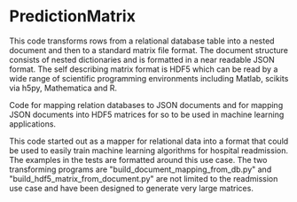 PredictionMatrix
=============

This code transforms rows from a relational database table into a nested document and then to a standard 
matrix file format. The document structure consists of nested dictionaries and is formatted in a near readable JSON format. 
The self describing matrix format is HDF5 which can be read by a wide range of scientific
programming environments including Matlab, scikits via h5py, Mathematica and R.

Code for mapping relation databases to JSON documents and for mapping JSON documents into HDF5 matrices for
so to be used in machine learning applications.

This code started out as a mapper for relational data into a format that could be used to easily train machine learning 
algorithms for hospital readmission. The examples in the tests are formatted around this use case. The two 
transforming programs are "build_document_mapping_from_db.py" and "build_hdf5_matrix_from_document.py" are not limited to
the readmission use case and have been designed to generate very large matrices.